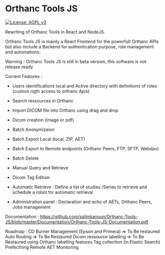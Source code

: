 # Orthanc Tools JS

[![License: AGPL v3](https://img.shields.io/badge/License-AGPL%20v3-blue.svg)](https://www.gnu.org/licenses/agpl-3.0)

Rewriting of Orthanc Tools in React and NodeJS.

Orthanc Tools JS is mainly a React Frontend for the powerfull Orthanc APIs but also include a Backend for authentication purpose, role management and automations.

Warning : Orthanc Tools JS is still in beta version, this software is not release ready

Current Features : 
  - Users identifications local and Active directory with definitions of roles (custom rigth access to orthanc Apis)
  - Search ressources in Orthanc
  - Import DICOM file into Orthanc using drag and drop
  - Dicom creation (image or pdf)
  - Batch Anonymizaion
  - Batch Export Local (local, ZIP, AET)
  - Batch Export to Remote endpoints (Orthanc Peers, FTP, SFTP, Webdav)
  - Batch Delete
  - Manual Query and Retrieve
  - Dicom Tag Edition
  - Automatic Retrieve : Define a list of studies /Series to retrieve and schedule a robot for automatic retrieval



  - Administration panel : Declaration and echo of AETs, Orthanc Peers, Jobs management
  
Documentation : https://github.com/salimkanoun/Orthanc-Tools-JS/blob/master/Documentation/Orthanc-Tools-JS-Documentation.pdf

Roadmap : 
CD Burner Management (Epson and Primera) => To Be restaured
Auto Routing => To Be Restaured
Dicom ressource labelling => To Be Restaured using Orthanc labelling features
Tag collection (in Elastic Search)
Prefecthing
Remote AET Monitoring
